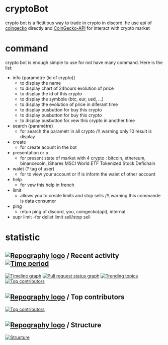# cryptoBot
crypto bot is a fictitious way to trade in crypto in discord. he use api of [coingecko](https://www.coingecko.com/en/api) directly and [CoinGecko-API](https://github.com/miscavage/CoinGecko-API) for interact with crypto market

# command
crypto bot is enough simple to use for not have many command. Here is the list:
- info {paramètre (id of crypto)}
    - to display the name
    - to display chart of 24hours evolution of price
    - to display the id of this crypto
    - to display the symbole (btc, eur, usd, ...)
    - to display the evolution of price in diferant time
    - to display pusbutton for buy this crypto
    - to display pusbutton for buy this crypto
    - to display pusbutton for vew this crypto in another time
- search {paramètre}
    - for search the parametr in all crypto /!\ warning only 10 result is display
- create
    - for create acount in the bot
- presentation or p
    - for present state of market with 4 crypto : bitcoin, ethereum, binancecoin, iShares MSCI World ETF Tokenized Stock Defichain
- walet (? tag of user)
    - for to view your account or if is inform the walet of other account
- help
    - for vew this help in french
- limit
    - allows you to create limits and stop sells /!\ warning this commande is data consumer
- ping
    - retun ping of discord, you, coingecko(api), internal
- supr limit
    -for dellet limit sell/stop sell

# statistic
## [![Repography logo](https://images.repography.com/logo.svg)](https://repography.com) / Recent activity [![Time period](https://images.repography.com/27169276/UnelDev/cryptoBot/recent-activity/6d29ae32b9e75a131d181c042dfcd2d9_badge.svg)](https://repography.com)
[![Timeline graph](https://images.repography.com/27169276/UnelDev/cryptoBot/recent-activity/6d29ae32b9e75a131d181c042dfcd2d9_timeline.svg)](https://github.com/UnelDev/cryptoBot/commits)
[![Pull request status graph](https://images.repography.com/27169276/UnelDev/cryptoBot/recent-activity/6d29ae32b9e75a131d181c042dfcd2d9_prs.svg)](https://github.com/UnelDev/cryptoBot/pulls)
[![Trending topics](https://images.repography.com/27169276/UnelDev/cryptoBot/recent-activity/6d29ae32b9e75a131d181c042dfcd2d9_words.svg)](https://github.com/UnelDev/cryptoBot/commits)
[![Top contributors](https://images.repography.com/27169276/UnelDev/cryptoBot/recent-activity/6d29ae32b9e75a131d181c042dfcd2d9_users.svg)](https://github.com/UnelDev/cryptoBot/graphs/contributors)

## [![Repography logo](https://images.repography.com/logo.svg)](https://repography.com) / Top contributors
[![Top contributors](https://images.repography.com/27169276/UnelDev/cryptoBot/top-contributors/6d29ae32b9e75a131d181c042dfcd2d9_table.svg)](https://github.com/UnelDev/cryptoBot/graphs/contributors)

## [![Repography logo](https://images.repography.com/logo.svg)](https://repography.com) / Structure
[![Structure](https://images.repography.com/27169276/UnelDev/cryptoBot/structure/9c7791e8a4f20718d5e86c5383289130_table.svg)](https://github.com/UnelDev/cryptoBot)